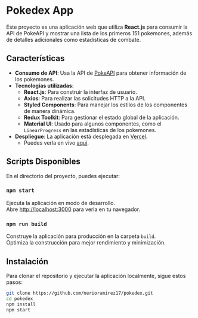 # Pokedex App

Este proyecto es una aplicación web que utiliza **React.js** para consumir la API de PokeAPI y mostrar una lista de los primeros 151 pokemones, además de detalles adicionales como estadísticas de combate.

## Características

- **Consumo de API**: Usa la API de [PokeAPI](https://pokeapi.co) para obtener información de los pokemones.
- **Tecnologías utilizadas**:
  - **React.js**: Para construir la interfaz de usuario.
  - **Axios**: Para realizar las solicitudes HTTP a la API.
  - **Styled Components**: Para manejar los estilos de los componentes de manera dinámica.
  - **Redux Toolkit**: Para gestionar el estado global de la aplicación.
  - **Material UI**: Usado para algunos componentes, como el `LinearProgress` en las estadísticas de los pokemones.
- **Despliegue**: La aplicación está desplegada en [Vercel](https://vercel.com/).
  - Puedes verla en vivo [aquí](https://pokedex-iota-lac.vercel.app/).

## Scripts Disponibles

En el directorio del proyecto, puedes ejecutar:

### `npm start`

Ejecuta la aplicación en modo de desarrollo.\
Abre [http://localhost:3000](http://localhost:3000) para verla en tu navegador.

### `npm run build`

Construye la aplicación para producción en la carpeta `build`.\
Optimiza la construcción para mejor rendimiento y minimización.

## Instalación

Para clonar el repositorio y ejecutar la aplicación localmente, sigue estos pasos:

```bash
git clone https://github.com/nerioramirez17/pokedex.git
cd pokedex
npm install
npm start
```
